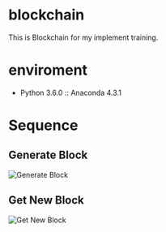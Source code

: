 # blockchain
This is Blockchain for my implement training.

# enviroment
- Python 3.6.0 :: Anaconda 4.3.1

# Sequence
## Generate Block
![Generate Block](http://web.sfc.wide.ad.jp/~chike/image/Blockchain_genarate_Block_sequence.png)

## Get New Block
![Get New Block](http://web.sfc.wide.ad.jp/~chike/image/Blockchain_getblock_sequence.png)

